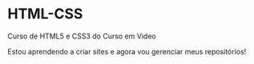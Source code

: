 # HTML-CSS
 Curso de HTML5 e CSS3 do Curso em Video   

 Estou aprendendo a criar sites e agora vou gerenciar meus repositórios!

